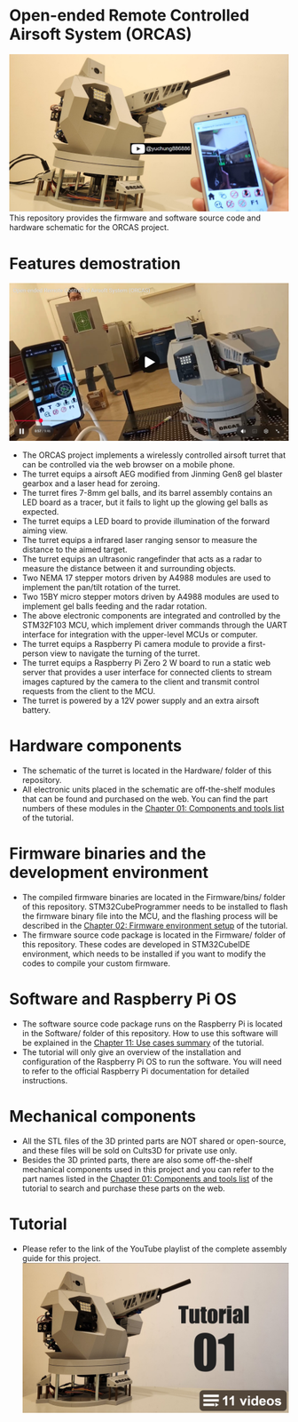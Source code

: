 # Open-ended Remote Controlled Airsoft System (ORCAS)
![Title](./Title.jpg)  
This repository provides the firmware and software source code and hardware schematic for the ORCAS project. 

# Features demostration
[![Demo](./Demo.jpg)](https://youtu.be/vNm99Zm-Rzw)
- The ORCAS project implements a wirelessly controlled airsoft turret that can be controlled via the web browser on a mobile phone.
- The turret equips a airsoft AEG modified from Jinming Gen8 gel blaster gearbox and a laser head for zeroing.
- The turret fires 7-8mm gel balls, and its barrel assembly contains an LED board as a tracer, but it fails to light up the glowing gel balls as expected.
- The turret equips a LED board to provide illumination of the forward aiming view.
- The turret equips a infrared laser ranging sensor to measure the distance to the aimed target.
- The turret equips an ultrasonic rangefinder that acts as a radar to measure the distance between it and surrounding objects.
- Two NEMA 17 stepper motors driven by A4988 modules are used to implement the pan/tilt rotation of the turret.  
- Two 15BY micro stepper motors driven by A4988 modules are used to implement gel balls feeding and the radar rotation.
- The above electronic components are integrated and controlled by the STM32F103 MCU, which implement driver commands through the UART interface for integration with the upper-level MCUs or computer.
- The turret equips a Raspberry Pi camera module to provide a first-person view to navigate the turning of the turret.
- The turret equips a Raspberry Pi Zero 2 W board to run a static web server that provides a user interface for connected clients to stream images captured by the camera to the client and transmit control requests from the client to the MCU.
- The turret is powered by a 12V power supply and an extra airsoft battery.

# Hardware components
- The schematic of the turret is located in the Hardware/ folder of this repository.  
- All electronic units placed in the schematic are off-the-shelf modules that can be found and purchased on the web. You can find the part numbers of these modules in the [Chapter 01: Components and tools list](https://youtu.be/0KciwoFwYZ0) of the tutorial.

# Firmware binaries and the development environment
- The compiled firmware binaries are located in the Firmware/bins/ folder of this repository. STM32CubeProgrammer needs to be installed to flash the firmware binary file into the MCU, and the flashing process will be described in the [Chapter 02: Firmware environment setup](https://youtu.be/3vJbjzyAfHk) of the tutorial.
- The firmware source code package is located in the Firmware/ folder of this repository. These codes are developed in STM32CubeIDE environment, which needs to be installed if you want to modify the codes to compile your custom firmware.

# Software and Raspberry Pi OS
- The software source code package runs on the Raspberry Pi is located in the Software/ folder of this repository. How to use this software will be explained in the [Chapter 11: Use cases summary](https://youtu.be/us8NNiQkD-Q) of the tutorial.
- The tutorial will only give an overview of the installation and configuration of the Raspberry Pi OS to run the software. You will need to refer to the official Raspberry Pi documentation for detailed instructions.

# Mechanical components
- All the STL files of the 3D printed parts are NOT shared or open-source, and these files will be sold on Cults3D for private use only.
- Besides the 3D printed parts, there are also some off-the-shelf mechanical components used in this project and you can refer to the part names listed in the [Chapter 01: Components and tools list](https://youtu.be/0KciwoFwYZ0) of the tutorial to search and purchase these parts on the web.

# Tutorial
- Please refer to the link of the YouTube playlist of the complete assembly guide for this project.
[![Tutorial](./Tutorial.jpg)](https://youtube.com/playlist?list=PLm8tr3bbToy1aQuJKxj25tuSXXepTH-fG&si=vmJaBD7KAxfM6Iig)
